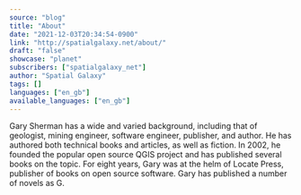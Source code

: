 ```yaml
---
source: "blog"
title: "About"
date: "2021-12-03T20:34:54-0900"
link: "http://spatialgalaxy.net/about/"
draft: "false"
showcase: "planet"
subscribers: ["spatialgalaxy_net"]
author: "Spatial Galaxy"
tags: []
languages: ["en_gb"]
available_languages: ["en_gb"]
---
```


Gary Sherman has a wide and varied background, including that of geologist, mining engineer, software engineer, publisher, and author. He has authored both technical books and articles, as well as fiction.
In 2002, he founded the popular open source QGIS project and has published several books on the topic.
For eight years, Gary was at the helm of Locate Press, publisher of books on open source software.
Gary has published a number of novels as G.
